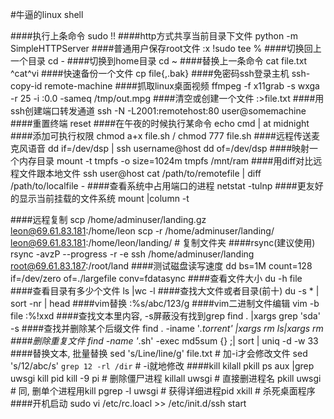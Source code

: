 #牛逼的linux shell

####执行上条命令
	sudo !!
####http方式共享当前目录下文件
	python -m SimpleHTTPServer
####普通用户保存root文件
	:x !sudo tee %
####切换回上一个目录
	cd -
####切换到home目录
	cd ~
####替换上一条命令
	cat file.txt
	^cat^vi
####快速备份一个文件
	cp file{,.bak}
####免密码ssh登录主机
	ssh-copy-id remote-machine
####抓取linux桌面视频
	ffmpeg -f x11grab -s wxga -r 25 -i :0.0 -sameq /tmp/out.mpg
####清空或创建一个文件
	:>file.txt
####用ssh创建端口转发通道
	ssh -N -L2001:remotehost:80 user@somemachine
####重置终端
	reset
####在午夜的时候执行某命令
	echo cmd | at midnight
####添加可执行权限
    chmod a+x file.sh / chmod 777 file.sh
####远程传送麦克风语音
    dd if=/dev/dsp | ssh username@host dd of=/dev/dsp
####映射一个内存目录
    mount -t tmpfs -o size=1024m tmpfs /mnt/ram
####用diff对比远程文件跟本地文件
    ssh user@host cat /path/to/remotefile | diff /path/to/localfile -
####查看系统中占用端口的进程
    netstat -tulnp
####更友好的显示当前挂载的文件系统
    mount |column -t

####远程复制
    scp /home/adminuser/landing.gz leon@69.61.83.181:/home/leon
    scp -r /home/adminuser/landing/ leon@69.61.83.181:/home/leon/landing/ # 复制文件夹
####rsync(建议使用)
    rsync -avzP --progress  -r -e ssh /home/adminuser/landing root@69.61.83.187:/root/land
####测试磁盘读写速度
    dd bs=1M count=128 if=/dev/zero of=./largefile conv=fdatasync
####查看文件大小
    du -h file
####查看目录有多少个文件
    ls |wc -l
####查找大文件或者目录(前十)
    du -s * | sort -nr | head
####vim替换
    :%s/abc/123/g
####vim二进制文件编辑
    vim -b file
    :%!xxd
####查找文本里内容, -s屏蔽没有找到grep
    find . |xargs grep 'sda' -s
####查找并删除某个后缀文件
    find . -iname '*.torrent' |xargs rm
    ls|xargs rm
####删除重复文件
    find -name '*.sh' -exec md5sum {} \;| sort | uniq -d -w 33
####替换文本, 批量替换
    sed 's/Line/line/g' file.txt # 加-i才会修改文件
    sed 's/12/abc/s' `grep 12 -rl /dir` # -i就地修改
####kill kilall pkill
    ps aux |grep uwsgi
    kill pid
    kill -9 pi # 删除僵尸进程
    killall uwsgi # 直接删进程名
    pkill uwsgi # 同, 删单个进程用kill
    pgrep -l uwsgi # 获得详细进程pid
    xkill # 杀死桌面程序
####开机启动
    sudo vi /etc/rc.loacl >> /etc/init.d/ssh start

